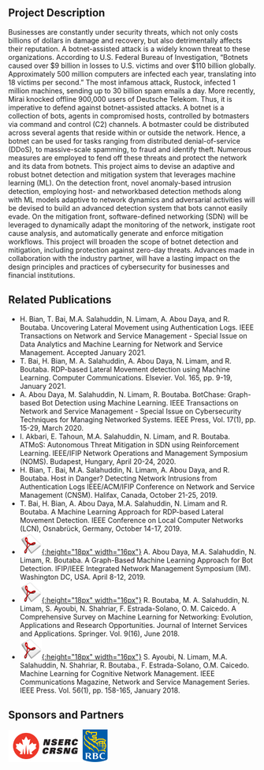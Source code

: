 ## Project Description

Businesses are constantly under security threats, which not only costs billions of dollars in damage and recovery, but also detrimentally affects their reputation. A botnet-assisted attack is a widely known threat to these organizations. According to U.S. Federal Bureau of Investigation, “Botnets caused over $9 billion in losses to U.S. victims and over $110 billion globally. Approximately 500 million computers are infected each year, translating into 18 victims per second.” The most infamous attack, Rustock, infected 1 million machines, sending up to 30 billion spam emails a day. More recently, Mirai knocked offline 900,000 users of Deutsche Telekom. Thus, it is imperative to defend against botnet-assisted attacks. A botnet is a collection of bots, agents in compromised hosts, controlled by botmasters via command and control (C2) channels. A botmaster could be distributed across several agents that reside within or outside the network. Hence, a botnet can be used for tasks ranging from distributed denial-of-service (DDoS), to massive-scale spamming, to fraud and identify theft. Numerous measures are employed to fend off these threats and protect the network and its data from botnets. This project aims to devise an adaptive and robust botnet detection and mitigation system that leverages machine learning (ML). On the detection front, novel anomaly-based intrusion detection, employing host- and networkbased detection methods along with ML models adaptive to network dynamics and adversarial activities will be devised to build an advanced detection system that bots cannot easily evade. On the mitigation front, software-defined networking (SDN) will be leveraged to dynamically adapt the monitoring of the network, instigate root cause analysis, and automatically generate and enforce mitigation workflows. This project will broaden the scope of botnet detection and mitigation, including protection against zero-day threats. Advances made in collaboration with the industry partner, will have a lasting impact on the design principles and practices of cybersecurity for  businesses and financial institutions.

## Related Publications
- H. Bian, T. Bai, M.A. Salahuddin, N. Limam, A. Abou Daya, and R. Boutaba. Uncovering Lateral Movement using Authentication Logs. IEEE Transactions on Network and Service Management - Special Issue on Data Analytics and Machine Learning for Network and Service Management. Accepted January 2021.
- T. Bai, H. Bian, M. A. Salahuddin, A. Abou Daya, N. Limam, and R. Boutaba. RDP-based Lateral Movement detection using Machine Learning. Computer Communications. Elsevier. Vol. 165, pp. 9-19, January 2021.
- A. Abou Daya, M. Salahuddin, N. Limam, R. Boutaba. BotChase: Graph-based Bot Detection using Machine Learning. IEEE Transactions on Network and Service Management - Special Issue on Cybersecurity Techniques for Managing Networked Systems. IEEE Press, Vol. 17(1), pp. 15-29, March 2020.
- I. Akbari, E. Tahoun, M.A. Salahuddin, N. Limam, and R. Boutaba. ATMoS: Autonomous Threat Mitigation in SDN using Reinforcement Learning. IEEE/IFIP Network Operations and Management Symposium (NOMS). Budapest, Hungary, April 20-24, 2020.
- H. Bian, T. Bai, M.A. Salahuddin, N. Limam, A. Abou Daya, and R. Boutaba. Host in Danger? Detecting Network Intrusions from Authentication Logs IEEE/ACM/IFIP Conference on Network and Service Management (CNSM). Halifax, Canada, October 21-25, 2019.
- T. Bai, H. Bian, A. Abou Daya, M.A. Salahuddin, N. Limam and R. Boutaba. A Machine Learning Approach for RDP-based Lateral Movement Detection. IEEE Conference on Local Computer Networks (LCN), Osnabrück, Germany, October 14-17, 2019. 
- [![Paper](assets/pdflogo.gif){:height="18px" width="16px"}](http://rboutaba.cs.uwaterloo.ca/Papers/Conferences/2019/AbouDayaIM19.pdf) A. Abou Daya, M.A. Salahuddin, N. Limam, R. Boutaba. A Graph-Based Machine Learning Approach for Bot Detection. IFIP/IEEE Integrated Network Management Symposium (IM). Washington DC, USA. April 8-12, 2019.
- [![Paper](assets/pdflogo.gif){:height="18px" width="16px"}](http://rboutaba.cs.uwaterloo.ca/Papers/Journals/2018/BoutabaJISA18.pdf) R. Boutaba, M. A. Salahuddin, N. Limam, S. Ayoubi, N. Shahriar, F. Estrada-Solano, O. M. Caicedo. A Comprehensive Survey on Machine Learning for Networking: Evolution, Applications and Research Opportunities. Journal of Internet Services and Applications. Springer. Vol. 9(16), June 2018.
- [![Paper](assets/pdflogo.gif){:height="18px" width="16px"}](http://rboutaba.cs.uwaterloo.ca/Papers/Journals/2018/AyoubiCOMMAG18.pdf) S. Ayoubi, N. Limam, M.A. Salahuddin, N. Shahriar, R. Boutaba., F. Estrada-Solano, O.M. Caicedo. Machine Learning for Cognitive Network Management. IEEE Communications Magazine, Network and Service Management Series. IEEE Press. Vol. 56(1), pp. 158-165, January 2018.

## Sponsors and Partners
<img src="assets/nserc_logo.png" alt="NSERC" width="30%"/><img src="assets/rbc_logo.png" alt="RBC" width="10%"/>
